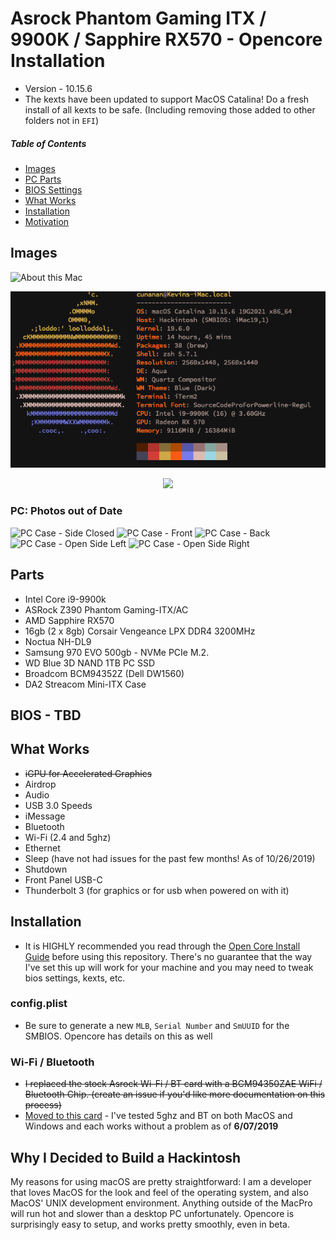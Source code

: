 # Asrock Phantom Gaming ITX / 9900K / Sapphire RX570 - Opencore Installation
* Version - 10.15.6
* The kexts have been updated to support MacOS Catalina! Do a fresh install of all kexts to be safe. (Including removing those added to other folders not in `EFI`)

##### Table of Contents
* [Images](#images)
* [PC Parts](#parts)
* [BIOS Settings](#bios)
* [What Works](#what-works)
* [Installation](#installation)
* [Motivation](#motivation)

<a name="images"></a>

## Images

![About this Mac](./images/catalina-10-15-screenshot.png?raw=true)

![Desktop Screenshot](./images/neofetch.png?raw=true)

<div align="center">
  <img src="images/catalina-geekbench.png?raw=true">
</div>


### PC: Photos out of Date
![PC Case - Side Closed](./images/closed-side-pc.jpg?raw=true)
![PC Case - Front](./images/front-pc.jpg?raw=true)
![PC Case - Back](./images/back-pc.jpg?raw=true)
![PC Case - Open Side Left](./images/open-pc-side-left.jpg?raw=true)
![PC Case - Open Side Right](./images/open-side-pc-right.jpg?raw=true)

<a name="parts"></a>

## Parts
* Intel Core i9-9900k
* ASRock Z390 Phantom Gaming-ITX/AC
* AMD Sapphire RX570
* 16gb (2 x 8gb) Corsair Vengeance LPX DDR4 3200MHz
* Noctua NH-DL9
* Samsung 970 EVO 500gb - NVMe PCIe M.2.
* WD Blue 3D NAND 1TB PC SSD
* Broadcom BCM94352Z (Dell DW1560)
* DA2 Streacom Mini-ITX Case

<a name="bios"></a>

## BIOS - TBD

<a name="what-works"></a>

## What Works
* ~~iGPU for Accelerated Graphics~~
* Airdrop
* Audio
* USB 3.0 Speeds
* iMessage
* Bluetooth
* Wi-Fi (2.4 and 5ghz)
* Ethernet
* Sleep (have not had issues for the past few months! As of 10/26/2019)
* Shutdown
* Front Panel USB-C
* Thunderbolt 3 (for graphics or for usb when powered on with it)

<a name="installation"></a>

## Installation
* It is HIGHLY recommended you read through the [Open Core Install Guide](https://dortania.github.io/OpenCore-Install-Guide/) before using this repository. There's no guarantee that the way I've set this up will work for your machine and you may need to tweak bios settings, kexts, etc.

### config.plist
* Be sure to generate a new `MLB`, `Serial Number` and `SmUUID` for the SMBIOS. Opencore has details on this as well

### Wi-Fi / Bluetooth 
* ~~I replaced the stock Asrock Wi-Fi / BT card with a BCM94350ZAE WiFi / Bluetooth Chip. (create an issue if you'd like more documentation on this process)~~
* [Moved to this card](https://www.ebay.com/itm/252319175707) - I've tested 5ghz and BT on both MacOS and Windows and each works without a problem as of **6/07/2019**

<a name="motivation"></a>

## Why I Decided to Build a Hackintosh
My reasons for using macOS are pretty straightforward: I am a developer that loves MacOS for the look and feel of the operating system, and also MacOS' UNIX development environment. Anything outside of the MacPro will run hot and slower than a desktop PC unfortunately. Opencore is surprisingly easy to setup, and works pretty smoothly, even in beta.
